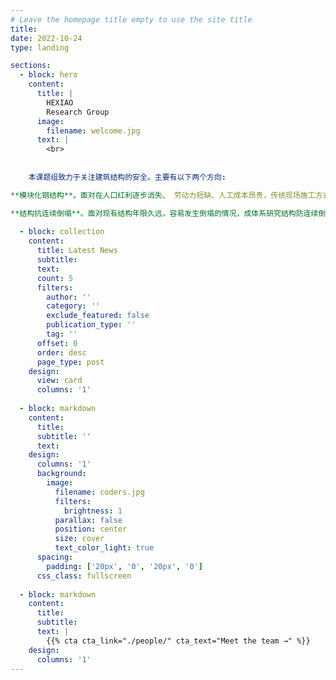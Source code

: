 ```yaml
---
# Leave the homepage title empty to use the site title
title:
date: 2022-10-24
type: landing

sections:
  - block: hero
    content:
      title: |
        HEXIAO
        Research Group
      image:
        filename: welcome.jpg
      text: |
        <br>
        
        
    本课题组致力于关注建筑结构的安全。主要有以下两个方向:

**模块化钢结构**。面对在人口红利逐步消失、 劳动力短缺、人工成本昂贵，传统现场施工方式面临环境污染、建筑垃圾量大、施工噪音等日益突出的困境下，系统研究像汽车一样造房子的建造方式，符合住建部大力推动装配式钢结构住宅的政策趋势。

**结构抗连续倒塌**。面对现有结构年限久远，容易发生倒塌的情况，成体系研究结构防连续倒塌的设计方法，包括设计性能目标的确定，寻找框架结构薄弱构件，采用非迭代的方法直接设计，以及基于可靠度和风险的设计方法等。
  
  - block: collection
    content:
      title: Latest News
      subtitle:
      text:
      count: 5
      filters:
        author: ''
        category: ''
        exclude_featured: false
        publication_type: ''
        tag: ''
      offset: 0
      order: desc
      page_type: post
    design:
      view: card
      columns: '1'
  
  - block: markdown
    content:
      title:
      subtitle: ''
      text:
    design:
      columns: '1'
      background:
        image: 
          filename: coders.jpg
          filters:
            brightness: 1
          parallax: false
          position: center
          size: cover
          text_color_light: true
      spacing:
        padding: ['20px', '0', '20px', '0']
      css_class: fullscreen
  
  - block: markdown
    content:
      title:
      subtitle:
      text: |
        {{% cta cta_link="./people/" cta_text="Meet the team →" %}}
    design:
      columns: '1'
---
```

